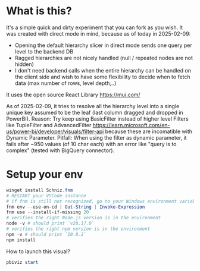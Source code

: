 # What is this?

It's a simple quick and dirty experiment that you can fork as you wish.
It was created with direct mode in mind, because as of today in 2025-02-09:
- Opening the default hierarchy slicer in direct mode sends one query per level to the backend DB
- Ragged hierarchies are not nicely handled (null / repeated nodes are not hidden)
- I don't need backend calls when the entire hierarchy can be handled on the client side and wish to have some flexibility to decide when to fetch data (max number of rows, level depth,..)

It uses the open source React Library https://mui.com/

As of 2025-02-09, it tries to resolve all the hierarchy level into a single unique key assumed to be the leaf (last column dragged and dropped in PowerBI).
Reason: Try keep using BasicFilter instead of higher level Filters like TupleFilter and AdvancedFilter https://learn.microsoft.com/en-us/power-bi/developer/visuals/filter-api because these are incomatible with Dynamic Parameter.
Pitfall: When using the filter as dynamic parameter, it fails after ~950 values (of 10 char each) with an error like "query is to complex" (tested with BigQuery connector).

# Setup your env

```powershell
winget install Schniz.fnm
# RESTART your VSCode instance
# if fnm is still not recognized, go to your Windows environment variables and copy the 'Path' User variables refering to winget (should be the last added) and add it to the 'Path' System variables and click OK 3 times then restart VSCode again
fnm env --use-on-cd | Out-String | Invoke-Expression
fnm use --install-if-missing 20
# verifies the right Node.js version is in the environment
node -v # should print `v20.17.0`
# verifies the right npm version is in the environment
npm -v # should print `10.8.2`
npm install
```
How to launch this visual?
```powershell
pbiviz start
```
